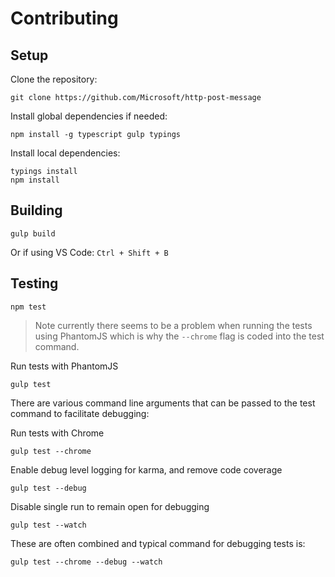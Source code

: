 # Contributing

## Setup

Clone the repository:
```
git clone https://github.com/Microsoft/http-post-message
```

Install global dependencies if needed:
```
npm install -g typescript gulp typings
```

Install local dependencies:
```
typings install
npm install
```

## Building
```
gulp build
```
Or if using VS Code: `Ctrl + Shift + B`

## Testing
```
npm test
```
> Note currently there seems to be a problem when running the tests using PhantomJS which is why the `--chrome` flag is coded into the test command.

Run tests with PhantomJS
```
gulp test
```

There are various command line arguments that can be passed to the test command to facilitate debugging:

Run tests with Chrome
```
gulp test --chrome
```

Enable  debug level logging for karma, and remove code coverage
```
gulp test --debug
```

Disable single run to remain open for debugging
```
gulp test --watch
```

These are often combined and typical command for debugging tests is:
```
gulp test --chrome --debug --watch
```